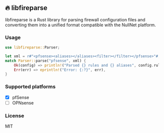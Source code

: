 ## 🔥 libfireparse

libfireparse is a Rust library for parsing firewall configuration files and converting them into a unified format compatible with the NullNet platform.

### Usage
```rust
use libfireparse::Parser;

let xml = r#"<pfsense><aliases></aliases><filter></filter></pfsense>"#;
match Parser::parse("pfsense", xml) {
    Ok(config) => println!("Parsed {} rules and {} aliases", config.rules.len(), config.aliases.len()),
    Err(err) => eprintln!("Error: {:?}", err),
}
```

### Supported platforms
- [x] pfSense
- [ ] OPNsense

### License
MIT